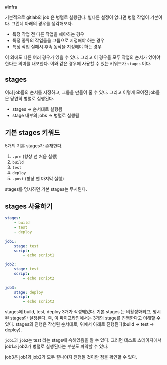 #infra 

기본적으로 gitlab의 job 은 병렬로 실행된다. 별다른 설정이 없다면 병렬 작업이 기본이다. 그런데 아래의 경우를 생각해보자.

- 특정 작업 전 다른 작업을 해야하는 경우
- 특정 종류의 작업들을 그룹으로 지정해야 하는 경우
- 특정 작업 실패시 후속 동작을 지정해야 하는 경우

이 외에도 다른 여러 경우가 있을 수 있다. 그리고 이 경우들 모두 작업의 순서가 있어야한다는 의미를 내포한다. 이와 같은 경우에 사용할 수 있는 키워드가 `stages` 이다.

## stages
여러 job들의 순서를 지정하고, 그룹을 만들어 줄 수 있다. 그리고 이렇게 모여진 job들은 당연히 병렬로 실행된다.

- stages -> 순서대로 실행됨
- stage 내부의 jobs -> 병렬로 실행됨

## 기본 stages 키워드
5개의 기본 stages가 존재한다. 

1. `.pre` (항상 맨 처음 실행)
2. `build`
3. `test`
4. `deploy`
5. `.post` (항상 맨 마지막 실행)

stages를 명시하면 기본 stages는 무시된다.

## stages 사용하기
```yaml
stages:
	- build
	- test
	- deploy
	  
job1:
	stage: test
	script:
		- echo script1

job2:
	stage: test
	script:
		- echo script2
		  
job3:
	stage: deploy
	script:
		- echo script3
```

stages에 build, test, deploy 3개가 작성돼있다. 기본 stages 는 비활성화되고, 명시된 stages만 설정된다. 즉, 이 파이프라인에서는 3개의 stage를 진행한다고 이해할 수 있다. stages의 진행은 작성된 순서대로, 위에서 아래로 진행된다(build -> test -> deploy).

`job1`과 `job2`는 test 라는 stage에 속해있음을 알 수 있다. 그러면 테스트 스테이지에서 job1과 job2가 병렬로 실행된다는 부분도 파악할 수 있다.

job3은 job1과 job2가 모두 끝나야지 진행될 것이란 점을 확인할 수 있다. 